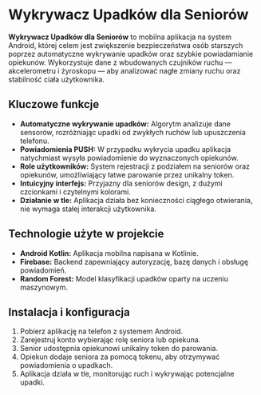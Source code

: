 # Wykrywacz Upadków dla Seniorów

**Wykrywacz Upadków dla Seniorów** to mobilna aplikacja na system Android, której celem jest zwiększenie bezpieczeństwa osób starszych poprzez automatyczne wykrywanie upadków oraz szybkie powiadamianie opiekunów. Wykorzystuje dane z wbudowanych czujników ruchu — akcelerometru i żyroskopu — aby analizować nagłe zmiany ruchu oraz stabilność ciała użytkownika.

## Kluczowe funkcje
- **Automatyczne wykrywanie upadków:** Algorytm analizuje dane sensorów, rozróżniając upadki od zwykłych ruchów lub upuszczenia telefonu.
- **Powiadomienia PUSH:** W przypadku wykrycia upadku aplikacja natychmiast wysyła powiadomienie do wyznaczonych opiekunów.
- **Role użytkowników:** System rejestracji z podziałem na seniorów oraz opiekunów, umożliwiający łatwe parowanie przez unikalny token.
- **Intuicyjny interfejs:** Przyjazny dla seniorów design, z dużymi czcionkami i czytelnymi kolorami.
- **Działanie w tle:** Aplikacja działa bez konieczności ciągłego otwierania, nie wymaga stałej interakcji użytkownika.

## Technologie użyte w projekcie
- **Android Kotlin:** Aplikacja mobilna napisana w Kotlinie.
- **Firebase:** Backend zapewniający autoryzację, bazę danych i obsługę powiadomień.
- **Random Forest:** Model klasyfikacji upadków oparty na uczeniu maszynowym.

## Instalacja i konfiguracja
1. Pobierz aplikację na telefon z systemem Android.
2. Zarejestruj konto wybierając rolę seniora lub opiekuna.
3. Senior udostępnia opiekunowi unikalny token do parowania.
4. Opiekun dodaje seniora za pomocą tokenu, aby otrzymywać powiadomienia o upadkach.
5. Aplikacja działa w tle, monitorując ruch i wykrywając potencjalne upadki.